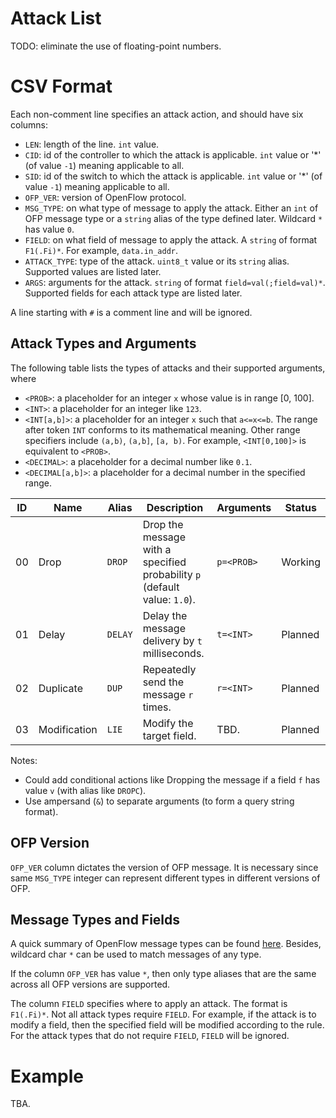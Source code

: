 Attack List
===========

TODO: eliminate the use of floating-point numbers.

# CSV Format

Each non-comment line specifies an attack action, and should have six columns:

 * `LEN`: length of the line. `int` value.
 * `CID`: id of the controller to which the attack is applicable. `int` value or '*' (of value `-1`) meaning applicable to all.
 * `SID`: id of the switch to which the attack is applicable. `int` value or '*' (of value `-1`) meaning applicable to all.
 * `OFP_VER`: version of OpenFlow protocol.
 * `MSG_TYPE`: on what type of message to apply the attack. Either an `int` of OFP message type or a `string` alias of the type defined later. Wildcard `*` has value `0`.
 * `FIELD`: on what field of message to apply the attack. A `string` of format `F1(.Fi)*`. For example, `data.in_addr`.
 * `ATTACK_TYPE`: type of the attack. `uint8_t` value or its `string` alias. Supported values are listed later.
 * `ARGS`: arguments for the attack. `string` of format `field=val(;field=val)*`. Supported fields for each attack type are listed later.

A line starting with `#` is a comment line and will be ignored.

## Attack Types and Arguments

The following table lists the types of attacks and their supported arguments, where 

 * `<PROB>`: a placeholder for an integer `x` whose value is in range [0, 100].
 * `<INT>`: a placeholder for an integer like `123`.
 * `<INT[a,b]>`: a placeholder for an integer `x` such that `a<=x<=b`. The range after token `INT` conforms to its mathematical meaning. Other range specifiers include `(a,b)`, `(a,b]`, `[a, b)`. For example, `<INT[0,100]>` is equivalent to `<PROB>`.
 * `<DECIMAL>`: a placeholder for a decimal number like `0.1`.
 * `<DECIMAL[a,b]>`: a placeholder for a decimal number in the specified range.

| ID | Name   | Alias     | Description                                             | Arguments            | Status  |
| :--: | ------ | --------- | ------------------------------------------------------- | -------------------- | ------- |
| 00 | Drop   | `DROP`    | Drop the message with a specified probability `p` (default value: `1.0`).      | `p=<PROB>`           | Working |
| 01 | Delay  | `DELAY`   | Delay the message delivery by `t` milliseconds.         | `t=<INT>`            | Planned |
| 02 | Duplicate | `DUP`  | Repeatedly send the message `r` times.                  | `r=<INT>`            | Planned |
| 03 | Modification | `LIE` | Modify the target field.                              | TBD.                 | Planned |

Notes:
 * Could add conditional actions like Dropping the message if a field `f` has value `v` (with alias like `DROPC`).
 * Use ampersand (`&`) to separate arguments (to form a query string format).

## OFP Version

`OFP_VER` column dictates the version of OFP message. It is necessary since same `MSG_TYPE` integer can represent different types in different versions of OFP.

## Message Types and Fields

A quick summary of OpenFlow message types can be found [here](http://flowgrammable.org/sdn/openflow/message-layer).
Besides, wildcard char `*` can be used to match messages of any type.

If the column `OFP_VER` has value `*`, then only type aliases that are the same across all OFP versions are supported.

The column `FIELD` specifies where to apply an attack. The format is `F1(.Fi)*`. Not all attack types require `FIELD`. For example, if the attack is to modify a field, then the specified field will be modified according to the rule. For the attack types that do not require `FIELD`, `FIELD` will be ignored.

# Example

TBA.

